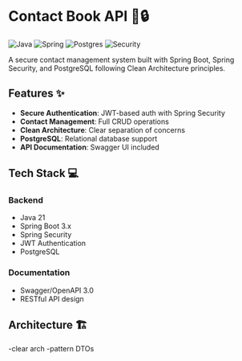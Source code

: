 # Contact Book API 📒🔒

![Java](https://img.shields.io/badge/java-%23ED8B00.svg?style=for-the-badge&logo=openjdk&logoColor=white)
![Spring](https://img.shields.io/badge/spring-%236DB33F.svg?style=for-the-badge&logo=spring&logoColor=white)
![Postgres](https://img.shields.io/badge/postgres-%23316192.svg?style=for-the-badge&logo=postgresql&logoColor=white)
![Security](https://img.shields.io/badge/security-JWT-blue?style=for-the-badge)

A secure contact management system built with Spring Boot, Spring Security, and PostgreSQL following Clean Architecture principles.

## Features ✨

- **Secure Authentication**: JWT-based auth with Spring Security
- **Contact Management**: Full CRUD operations
- **Clean Architecture**: Clear separation of concerns
- **PostgreSQL**: Relational database support
- **API Documentation**: Swagger UI included

## Tech Stack 💻

### Backend
- Java 21
- Spring Boot 3.x
- Spring Security
- JWT Authentication
- PostgreSQL

### Documentation
- Swagger/OpenAPI 3.0
- RESTful API design

## Architecture 🏗️
-clear arch
-pattern DTOs

